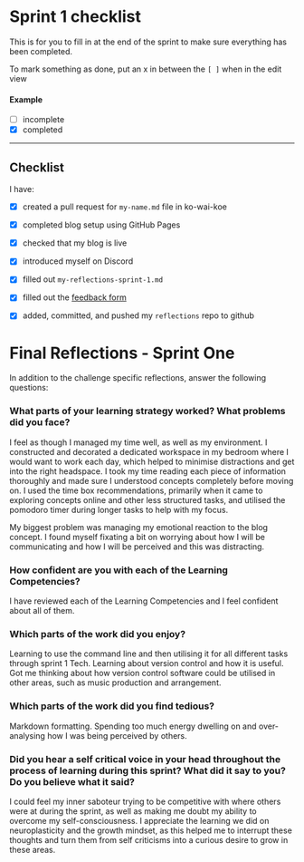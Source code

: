# Sprint 1 checklist

This is for you to fill in at the end of the sprint to make sure everything has been completed.

To mark something as done, put an x in between the `[ ]` when in the edit view

#### Example
- [ ] incomplete
- [x] completed

---

## Checklist
I have:
- [x] created a pull request for `my-name.md` file in ko-wai-koe
- [x] completed blog setup using GitHub Pages 
- [x] checked that my blog is live
- [x] introduced myself on Discord
- [x] filled out `my-reflections-sprint-1.md`
- [x] filled out the [feedback form](https://docs.google.com/forms/d/e/1FAIpQLSf-V89vyeUWJjQzDAk6bVlP2kyZAFx_3wBtiWTl3J54_QVodQ/viewform)
- [x] added, committed, and pushed my `reflections` repo to github


# Final Reflections - Sprint One 

In addition to the challenge specific reflections, answer the following questions:

### What parts of your learning strategy worked? What problems did you face?

I feel as though I managed my time well, as well as my environment. I constructed and decorated a dedicated workspace in my bedroom where I would want to work each day, which helped to minimise distractions and get into the right headspace. I took my time reading each piece of information thoroughly and made sure I understood concepts completely before moving on. I used the time box recommendations, primarily when it came to exploring concepts online and other less structured tasks, and utilised the pomodoro timer during longer tasks to help with my focus.

My biggest problem was managing my emotional reaction to the blog concept. I found myself fixating a bit on worrying about how I will be communicating and how I will be perceived and this was distracting.


### How confident are you with each of the Learning Competencies?

I have reviewed each of the Learning Competencies and I feel confident about all of them.


### Which parts of the work did you enjoy?

Learning to use the command line and then utilising it for all different tasks through sprint 1 Tech.
Learning about version control and how it is useful. Got me thinking about how version control software could be utilised in other areas, such as music production and arrangement.


### Which parts of the work did you find tedious?

Markdown formatting.
Spending too much energy dwelling on and over-analysing how I was being perceived by others.


### Did you hear a self critical voice in your head throughout the process of learning during this sprint? What did it say to you? Do you believe what it said?

I could feel my inner saboteur trying to be competitive with where others were at during the sprint, as well as making me doubt my ability to overcome my self-consciousness. I appreciate the learning we did on neuroplasticity and the growth mindset, as this helped me to interrupt these thoughts and turn them from self criticisms into a curious desire to grow in these areas.
